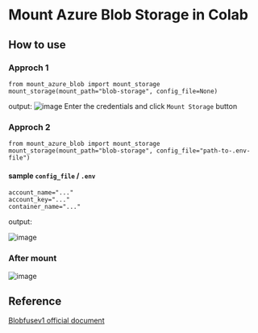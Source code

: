 # Mount Azure Blob Storage in Colab

## How to use 
### Approch 1
```
from mount_azure_blob import mount_storage
mount_storage(mount_path="blob-storage", config_file=None)
```
output: 
![image](https://user-images.githubusercontent.com/58617251/222134815-9404dd84-8fb4-46c5-8919-e1c77748abfe.png)
Enter the credentials and click ```Mount Storage``` button

### Approch 2
```
from mount_azure_blob import mount_storage
mount_storage(mount_path="blob-storage", config_file="path-to-.env-file")
```
#### sample ```config_file``` / ```.env```
```
account_name="..."
account_key="..."
container_name="..."
```
output: 

![image](https://user-images.githubusercontent.com/58617251/222144492-88eebbfa-4e91-48c6-acec-950f2bf7b799.png)

### After mount
![image](https://user-images.githubusercontent.com/58617251/222145707-28b625a6-a1f0-479c-9748-e7ad69a18fa3.png)


## Reference

[Blobfusev1 official document](https://learn.microsoft.com/en-us/azure/storage/blobs/storage-how-to-mount-container-linux)
